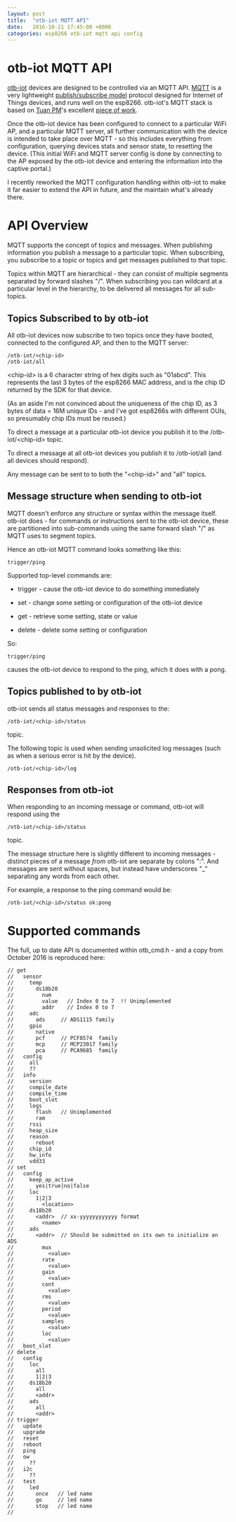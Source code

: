 ```yaml
---
layout: post
title:  "otb-iot MQTT API"
date:   2016-10-21 17:45:00 +0000
categories: esp8266 otb-iot mqtt api config
---
```


# otb-iot MQTT API

[otb-iot](/otb-iot/) devices are designed to be controlled via an MQTT API.  [MQTT](https://en.wikipedia.org/wiki/MQTT) is a very lightweight [publish/subscribe model](https://en.wikipedia.org/wiki/Publish%E2%80%93subscribe_pattern) protocol designed for Internet of Things devices, and runs well on the esp8266.  otb-iot's MQTT stack is based on [Tuan PM](https://github.com/tuanpmt)'s excellent [piece of work](https://github.com/tuanpmt/esp_mqtt).

Once the otb-iot device has been configured to connect to a particular WiFi AP, and a particular MQTT server, all further communication with the device is intended to take place over MQTT - so this includes everything from configuration, querying devices stats and sensor state, to resetting the device.  (This initial WiFi and MQTT server config is done by connecting to the AP exposed by the otb-iot device and entering the information into the captive portal.)

I recently reworked the MQTT configuration handling within otb-iot to make it far easier to extend the API in future, and the maintain what's already there.

# API Overview

MQTT supports the concept of topics and messages.  When publishing information you publish a message to a particular topic.  When subscribing, you subscribe to a topic or topics and get messages published to that topic.

Topics within MQTT are hierarchical - they can consist of multiple segments separated by forward slashes "/".  When subscribing you can wildcard at a particular level in the hierarchy, to be delivered all messages for all sub-topics.

## Topics Subscribed to by otb-iot

All otb-iot devices now subscribe to two topics once they have booted, connected to the configured AP, and then to the MQTT server:

~~~~~~
/otb-iot/<chip-id>
/otb-iot/all
~~~~~~

\<chip-id\> is a 6 character string of hex digits such as "01abcd".  This represents the last 3 bytes of the esp8266 MAC address, and is the chip ID returned by the SDK for that device.  

(As an aside I'm not convinced about the uniqueness of the chip ID, as 3 bytes of data = 16M unique IDs - and I've got esp8266s with different OUIs, so presumably chip IDs must be reused.)

To direct a message at a particular otb-iot device you publish it to the /otb-iot/\<chip-id\> topic.

To direct a message at all otb-iot devices you publish it to /otb-iot/all (and all devices should respond).

Any message can be sent to to both the "\<chip-id\>" and "all" topics.

## Message structure when sending to otb-iot 

MQTT doesn't enforce any structure or syntax within the message itself.  otb-iot does - for commands or instructions sent to the otb-iot device, these are partitioned into sub-commands using the same forward slash "/" as MQTT uses to segment topics.

Hence an otb-iot MQTT command looks something like this:

~~~~~~
trigger/ping
~~~~~~

Supported top-level commands are:

* trigger - cause the otb-iot device to do something immediately

* set - change some setting or configuration of the otb-iot device

* get - retrieve some setting, state or value

* delete - delete some setting or configuration

So:

~~~~~~
trigger/ping
~~~~~~

causes the otb-iot device to respond to the ping, which it does with a pong.

## Topics published to by otb-iot

otb-iot sends all status messages and responses to the:

~~~~~~
/otb-iot/<chip-id>/status
~~~~~~

topic.

The following topic is used when sending unsolicited log messages (such as when a serious error is hit by the device).

~~~~~~
/otb-iot/<chip-id>/log
~~~~~~

## Responses from otb-iot

When responding to an incoming message or command, otb-iot will respond using the 

~~~~~~
/otb-iot/<chip-id>/status
~~~~~~

topic.

The message structure here is slightly different to incoming messages - distinct pieces of a message _from_ otb-iot are separate by colons ":".  And messages are sent without spaces, but instead have underscores "_" separating any words from each other.

For example, a response to the ping command would be:

~~~~~~
/otb-iot/<chip-id>/status ok:pong
~~~~~~

# Supported commands

The full, up to date API is documented within otb_cmd.h - and a copy from October 2016 is reproduced here:

~~~~~~
// get
//   sensor
//     temp
//       ds18b20
//         num     
//         value   // Index 0 to 7  !! Unimplemented
//         addr    // Index 0 to 7 
//     adc
//       ads     // ADS1115 family
//     gpio
//       native
//       pcf     // PCF8574  family
//       mcp     // MCP23017 family
//       pca     // PCA9685  family
//   config
//     all
//     ??
//   info
//     version
//     compile_date
//     compile_time
//     boot_slot
//     logs
//       flash   // Unimplemented
//       ram
//     rssi
//     heap_size
//     reason
//       reboot
//     chip_id
//     hw_info
//     vdd33
// set
//   config
//     keep_ap_active
//       yes|true|no|false
//     loc
//       1|2|3
//         <location>
//     ds18b20
//       <addr>  // xx-yyyyyyyyyyyy format
//         <name>
//     ads
//       <addr>  // Should be submitted on its own to initialize an ADS
//         mux
//           <value>
//         rate
//           <value>
//         gain
//           <value>
//         cont
//           <value>
//         rms
//           <value>
//         period
//           <value>
//         samples
//           <value>
//         loc
//           <value>
//   boot_slot
// delete
//   config
//     loc
//       all
//       1|2|3
//     ds18b20
//       all
//       <addr>
//     ads
//       all
//       <addr>
// trigger
//   update
//   upgrade
//   reset
//   reboot
//   ping
//   ow
//     ??
//   i2c
//     ??
//   test
//     led    
//       once   // led name    
//       go     // led name
//       stop   // led name
//  
~~~~~~
